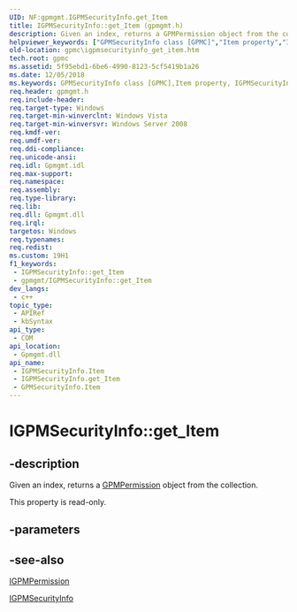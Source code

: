 ```yaml
---
UID: NF:gpmgmt.IGPMSecurityInfo.get_Item
title: IGPMSecurityInfo::get_Item (gpmgmt.h)
description: Given an index, returns a GPMPermission object from the collection.
helpviewer_keywords: ["GPMSecurityInfo class [GPMC]","Item property","IGPMSecurityInfo interface [GPMC]","Item property","IGPMSecurityInfo.Item","IGPMSecurityInfo.get_Item","IGPMSecurityInfo::Item","IGPMSecurityInfo::get_Item","Item property [GPMC]","Item property [GPMC]","GPMSecurityInfo class","Item property [GPMC]","IGPMSecurityInfo interface","_win32_igpmsecurityinfo_get_item","get_Item","gpmc.igpmsecurityinfo_get_item","gpmgmt/IGPMSecurityInfo::Item","gpmgmt/IGPMSecurityInfo::get_Item"]
old-location: gpmc\igpmsecurityinfo_get_item.htm
tech.root: gpmc
ms.assetid: 5f95ebd1-6be6-4990-8123-5cf5419b1a26
ms.date: 12/05/2018
ms.keywords: GPMSecurityInfo class [GPMC],Item property, IGPMSecurityInfo interface [GPMC],Item property, IGPMSecurityInfo.Item, IGPMSecurityInfo.get_Item, IGPMSecurityInfo::Item, IGPMSecurityInfo::get_Item, Item property [GPMC], Item property [GPMC],GPMSecurityInfo class, Item property [GPMC],IGPMSecurityInfo interface, _win32_igpmsecurityinfo_get_item, get_Item, gpmc.igpmsecurityinfo_get_item, gpmgmt/IGPMSecurityInfo::Item, gpmgmt/IGPMSecurityInfo::get_Item
req.header: gpmgmt.h
req.include-header: 
req.target-type: Windows
req.target-min-winverclnt: Windows Vista
req.target-min-winversvr: Windows Server 2008
req.kmdf-ver: 
req.umdf-ver: 
req.ddi-compliance: 
req.unicode-ansi: 
req.idl: Gpmgmt.idl
req.max-support: 
req.namespace: 
req.assembly: 
req.type-library: 
req.lib: 
req.dll: Gpmgmt.dll
req.irql: 
targetos: Windows
req.typenames: 
req.redist: 
ms.custom: 19H1
f1_keywords:
 - IGPMSecurityInfo::get_Item
 - gpmgmt/IGPMSecurityInfo::get_Item
dev_langs:
 - c++
topic_type:
 - APIRef
 - kbSyntax
api_type:
 - COM
api_location:
 - Gpmgmt.dll
api_name:
 - IGPMSecurityInfo.Item
 - IGPMSecurityInfo.get_Item
 - GPMSecurityInfo.Item
---
```


# IGPMSecurityInfo::get_Item


## -description

Given an index, returns a 
<a href="https://docs.microsoft.com/previous-versions/windows/desktop/api/gpmgmt/nn-gpmgmt-igpmpermission">GPMPermission</a> object from the collection.

This property is read-only.

## -parameters

## -see-also

<a href="https://docs.microsoft.com/previous-versions/windows/desktop/api/gpmgmt/nn-gpmgmt-igpmpermission">IGPMPermission</a>



<a href="https://docs.microsoft.com/previous-versions/windows/desktop/api/gpmgmt/nn-gpmgmt-igpmsecurityinfo">IGPMSecurityInfo</a>

